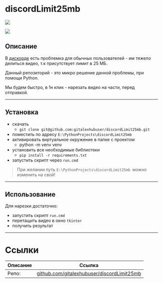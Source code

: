 # discordLimit25mb

![](https://i.imgur.com/bGnhrGR.png)

![](https://i.imgur.com/ZR94TDk.png)

## Описание

В [дискорде](https://discord.gg/Jgmf7AJ) есть проблемка для обычных пользователей - им тяжело делиться видео, т.к присутствует лимит в 25 МБ.

Данный репозиторий - это микро решение данной проблемы, при помощи Python.

Мы будем быстро, в 1н клик - нарезать видео на части, перед отправкой.

---

## Установка

- скачать
    - `git clone git@github.com:gitalexhubuser/discordLimit25mb.git`
- поместить по адресу `E:\PythonProjects\discordLimit25mb`
- активировать виртуальное окружение в папке с проектом
    - python -m venv venv
- установить все необходимые библиотеки
    - `pip install -r requirements.txt`
- запустить скрипт через `run.cmd`

> При желании путь `E:\PythonProjects\discordLimit25mb `можно изменить на свой!

---

## Использование

Для нарезки достаточно:
- запустить скрипт `run.cmd`
- перетащить видео в окно `tkinter`
- получить результат

---

# Ссылки
| Описание | Ссылка |
| ------ | ------ |
Репо: | [github.com/gitalexhubuser/discordLimit25mb](https://github.com/gitalexhubuser/discordLimit25mb)
